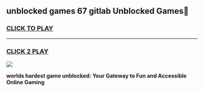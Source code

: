 
## unblocked games 67 gitlab Unblocked Games👋
<h3>
<a href="https://premium.freeplayer.one?title=unblocked_games_67_gitlab&ref=16F">CLICK TO PLAY</a></h3>
<hr>

<h3>
<a href="https://premium.freeplayer.one?title=unblocked_games_67_gitlab&ref=16F">CLICK 2 PLAY</a>
  
</h3>

<a href="https://premium.freeplayer.one?title=unblocked_games_67_gitlab&ref=16F/"><img src="https://clearcache.store/games.png"></a>


**worlds hardest game unblocked: Your Gateway to Fun and Accessible Online Gaming**
